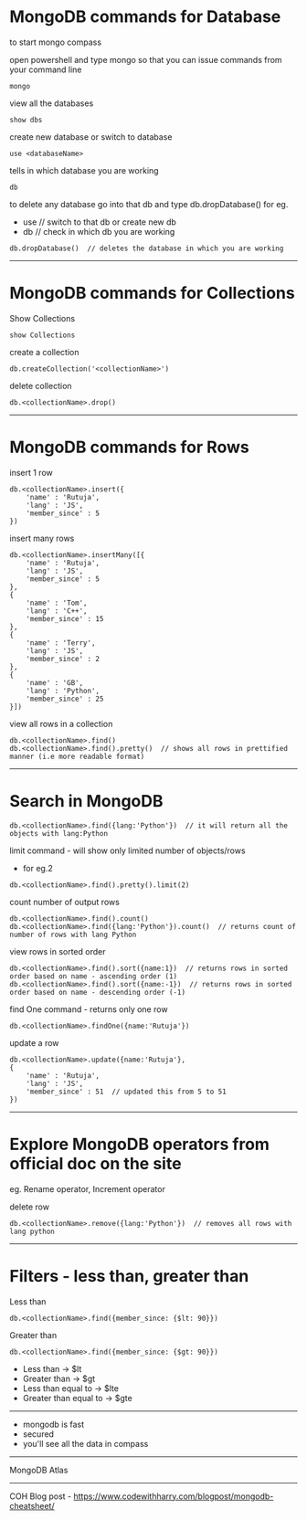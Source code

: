 # MongoDB commands for Database

to start mongo compass

open powershell and type mongo so that you can issue commands from your command line

``` 
mongo 
``` 


view all the databases
```
show dbs
```

create new database or switch to database
```
use <databaseName>
```

tells in which database you are working
```
db
```

to delete any database go into that db and type db.dropDatabase()
for eg.
- use <databaseName>  // switch to that db or create new db
- db  // check in which db you are working
```
db.dropDatabase()  // deletes the database in which you are working
```

---
  
# MongoDB commands for Collections

Show Collections
```
show Collections
```
  
create a collection
```
db.createCollection('<collectionName>')
```
  
delete collection
```
db.<collectionName>.drop()
```

---
  
# MongoDB commands for Rows

insert 1 row 
```
db.<collectionName>.insert({
    'name' : 'Rutuja',
    'lang' : 'JS',
    'member_since' : 5
})
```

insert many rows
```
db.<collectionName>.insertMany([{
    'name' : 'Rutuja',
    'lang' : 'JS',
    'member_since' : 5
},
{
    'name' : 'Tom',
    'lang' : 'C++',
    'member_since' : 15
},
{
    'name' : 'Terry',
    'lang' : 'JS',
    'member_since' : 2
},
{
    'name' : 'GB',
    'lang' : 'Python',
    'member_since' : 25
}])
```
  
view all rows in a collection
```
db.<collectionName>.find()
db.<collectionName>.find().pretty()  // shows all rows in prettified manner (i.e more readable format)
```
---
  
# Search in MongoDB

```
db.<collectionName>.find({lang:'Python'})  // it will return all the objects with lang:Python
```
  
limit command - will show only limited number of objects/rows 
- for eg.2
```
db.<collectionName>.find().pretty().limit(2)
```
  
count number of output rows
```
db.<collectionName>.find().count()
db.<collectionName>.find({lang:'Python'}).count()  // returns count of number of rows with lang Python
```
  
view rows in sorted order
```
db.<collectionName>.find().sort({name:1})  // returns rows in sorted order based on name - ascending order (1)
db.<collectionName>.find().sort({name:-1})  // returns rows in sorted order based on name - descending order (-1)
```
  
find One command - returns only one row
```
db.<collectionName>.findOne({name:'Rutuja'})
```
  
update a row
```
db.<collectionName>.update({name:'Rutuja'},
{
    'name' : 'Rutuja',
    'lang' : 'JS',
    'member_since' : 51  // updated this from 5 to 51
})
```
---
  
# Explore MongoDB operators from official doc on the site
eg. Rename operator, Increment operator

delete row
```
db.<collectionName>.remove({lang:'Python'})  // removes all rows with lang python
```
---

# Filters - less than, greater than

Less than
```
db.<collectionName>.find({member_since: {$lt: 90}})
```
  
Greater than
```
db.<collectionName>.find({member_since: {$gt: 90}})
```
  
- Less than -> $lt
- Greater than -> $gt
- Less than equal to -> $lte
- Greater than equal to -> $gte

---

- mongodb is fast
- secured
- you'll see all the data in compass

---
MongoDB Atlas

---
COH Blog post - https://www.codewithharry.com/blogpost/mongodb-cheatsheet/














